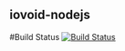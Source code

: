 iovoid-nodejs
-------------
#Build Status
[![Build Status](https://travis-ci.org/io4/iovoid-nodejs.svg)](https://travis-ci.org/io4/iovoid-nodejs)

